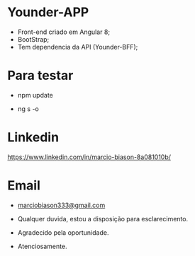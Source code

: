 # Younder-APP

- Front-end criado em Angular 8;
- BootStrap;
- Tem dependencia da API (Younder-BFF);

# Para testar

- npm update

- ng s -o

# Linkedin

https://www.linkedin.com/in/marcio-biason-8a081010b/

# Email

- marciobiason333@gmail.com

- Qualquer duvida, estou a disposição para esclarecimento.
- Agradecido pela oportunidade.
- Atenciosamente.
